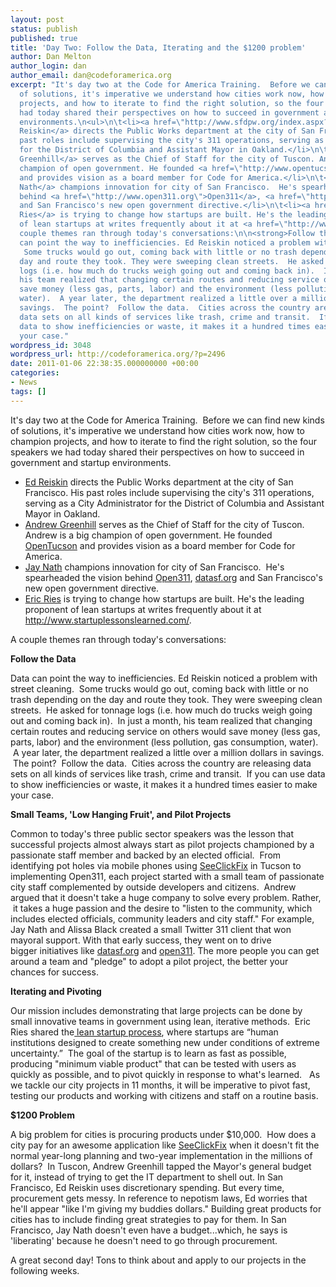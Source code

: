 ```yaml
---
layout: post
status: publish
published: true
title: 'Day Two: Follow the Data, Iterating and the $1200 problem'
author: Dan Melton
author_login: dan
author_email: dan@codeforamerica.org
excerpt: "It's day two at the Code for America Training.  Before we can find new kinds
  of solutions, it's imperative we understand how cities work now, how to champion
  projects, and how to iterate to find the right solution, so the four speakers we
  had today shared their perspectives on how to succeed in government and startup
  environments.\n<ul>\n\t<li><a href=\"http://www.sfdpw.org/index.aspx?page=669\">Ed
  Reiskin</a> directs the Public Works department at the city of San Francisco. His
  past roles include supervising the city's 311 operations, serving as a City Administrator
  for the District of Columbia and Assistant Mayor in Oakland.</li>\n\t<li><a href=\"http://twitter.com/#!/andrewgreenhill\">Andrew
  Greenhill</a> serves as the Chief of Staff for the city of Tuscon. Andrew is a big
  champion of open government. He founded <a href=\"http://www.opentucson.org/about/\">OpenTucson</a>
  and provides vision as a board member for Code for America.</li>\n\t<li><a href=\"http://twitter.com/#!/jay_nath\">Jay
  Nath</a> champions innovation for city of San Francisco.  He's spearheaded the vision
  behind <a href=\"http://www.open311.org\">Open311</a>, <a href=\"http://www.datasf.org\">datasf.org</a>
  and San Francisco's new open government directive.</li>\n\t<li><a href=\"http://twitter.com/#!/ericries\">Eric
  Ries</a> is trying to change how startups are built. He's the leading proponent
  of lean startups at writes frequently about it at <a href=\"http://www.startuplessonslearned.com/\">http://www.startuplessonslearned.com/</a>.</li>\n</ul>\nA
  couple themes ran through today's conversations:\n\n<strong>Follow the Data</strong>\n\nData
  can point the way to inefficiencies. Ed Reiskin noticed a problem with street cleaning.
   Some trucks would go out, coming back with little or no trash depending on the
  day and route they took. They were sweeping clean streets.  He asked for tonnage
  logs (i.e. how much do trucks weigh going out and coming back in).  In just a month,
  his team realized that changing certain routes and reducing service on others would
  save money (less gas, parts, labor) and the environment (less pollution, gas consumption,
  water).  A year later, the department realized a little over a million dollars in
  savings.  The point?  Follow the data.  Cities across the country are releasing
  data sets on all kinds of services like trash, crime and transit.  If you can use
  data to show inefficiencies or waste, it makes it a hundred times easier to make
  your case."
wordpress_id: 3048
wordpress_url: http://codeforamerica.org/?p=2496
date: 2011-01-06 22:38:35.000000000 +00:00
categories:
- News
tags: []
---
```

It's day two at the Code for America Training.  Before we can find new kinds of solutions, it's imperative we understand how cities work now, how to champion projects, and how to iterate to find the right solution, so the four speakers we had today shared their perspectives on how to succeed in government and startup environments.
<ul>
	<li><a href="http://www.sfdpw.org/index.aspx?page=669">Ed Reiskin</a> directs the Public Works department at the city of San Francisco. His past roles include supervising the city's 311 operations, serving as a City Administrator for the District of Columbia and Assistant Mayor in Oakland.</li>
	<li><a href="http://twitter.com/#!/andrewgreenhill">Andrew Greenhill</a> serves as the Chief of Staff for the city of Tuscon. Andrew is a big champion of open government. He founded <a href="http://www.opentucson.org/about/">OpenTucson</a> and provides vision as a board member for Code for America.</li>
	<li><a href="http://twitter.com/#!/jay_nath">Jay Nath</a> champions innovation for city of San Francisco.  He's spearheaded the vision behind <a href="http://www.open311.org">Open311</a>, <a href="http://www.datasf.org">datasf.org</a> and San Francisco's new open government directive.</li>
	<li><a href="http://twitter.com/#!/ericries">Eric Ries</a> is trying to change how startups are built. He's the leading proponent of lean startups at writes frequently about it at <a href="http://www.startuplessonslearned.com/">http://www.startuplessonslearned.com/</a>.</li>
</ul>
A couple themes ran through today's conversations:

<strong>Follow the Data</strong>

Data can point the way to inefficiencies. Ed Reiskin noticed a problem with street cleaning.  Some trucks would go out, coming back with little or no trash depending on the day and route they took. They were sweeping clean streets.  He asked for tonnage logs (i.e. how much do trucks weigh going out and coming back in).  In just a month, his team realized that changing certain routes and reducing service on others would save money (less gas, parts, labor) and the environment (less pollution, gas consumption, water).  A year later, the department realized a little over a million dollars in savings.  The point?  Follow the data.  Cities across the country are releasing data sets on all kinds of services like trash, crime and transit.  If you can use data to show inefficiencies or waste, it makes it a hundred times easier to make your case.<a id="more"></a><a id="more-3048"></a>

<strong>Small Teams, 'Low Hanging Fruit', and Pilot Projects</strong>

Common to today's three public sector speakers was the lesson that successful projects almost always start as pilot projects championed by a passionate staff member and backed by an elected official.  From identifying pot holes via mobile phones using <a href="http://www.seeclickfix.com/tucson">SeeClickFix</a> in Tucson to implementing Open311, each project started with a small team of passionate city staff complemented by outside developers and citizens.  Andrew argued that it doesn't take a huge company to solve every problem. Rather,  it takes a huge passion and the desire to "listen to the community, which includes elected officials, community leaders and city staff." For example, Jay Nath and Alissa Black created a small Twitter 311 client that won mayoral support. With that early success, they went on to drive bigger initiatives like <a href="http://datasf.org">datasf.org</a> and <a href="http://www.open311.org">open311</a>. The more people you can get around a team and "pledge" to adopt a pilot project, the better your chances for success.

<strong>Iterating and Pivoting</strong>

Our mission includes demonstrating that large projects can be done by small innovative teams in government using lean, iterative methods.  Eric Ries shared the<a href="http://www.slideshare.net/sk2185/san-startup-machine-presentation-4779224"> lean startup process</a>, where startups are “human institutions designed to create something new under conditions of extreme uncertainty.”  The goal of the startup is to learn as fast as possible, producing "minimum viable product" that can be tested with users as quickly as possible, and to pivot quickly in response to what's learned.   As we tackle our city projects in 11 months, it will be imperative to pivot fast, testing our products and working with citizens and staff on a routine basis.

<strong>$1200 Problem</strong>

A big problem for cities is procuring products under $10,000.  How does a city pay for an awesome application like <a href="http://seeclickfix.com">SeeClickFix</a> when it doesn't fit the normal year-long planning and two-year implementation in the millions of dollars?  In Tuscon, Andrew Greenhill tapped the Mayor's general budget for it, instead of trying to get the IT department to shell out. In San Francisco, Ed Reiskin uses discretionary spending. But every time, procurement gets messy. In reference to nepotism laws, Ed worries that he'll appear "like I'm giving my buddies dollars." Building great products for cities has to include finding great strategies to pay for them. In San Francisco, Jay Nath doesn't even have a budget...which, he says is 'liberating' because he doesn't need to go through procurement.

A great second day! Tons to think about and apply to our projects in the following weeks.
